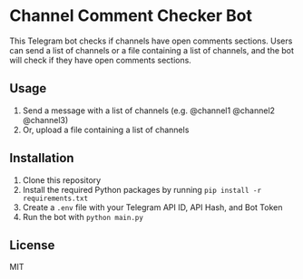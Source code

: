 # Channel Comment Checker Bot

This Telegram bot checks if channels have open comments sections. Users can send a list of channels or a file containing a list of channels, and the bot will check if they have open comments sections.

## Usage

1. Send a message with a list of channels (e.g. @channel1 @channel2 @channel3)
2. Or, upload a file containing a list of channels

## Installation

1. Clone this repository
2. Install the required Python packages by running `pip install -r requirements.txt`
3. Create a `.env` file with your Telegram API ID, API Hash, and Bot Token
4. Run the bot with `python main.py`

## License

MIT